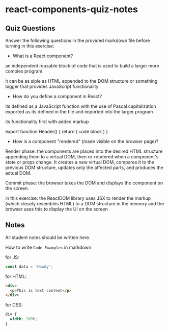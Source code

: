 # react-components-quiz-notes

## Quiz Questions

Answer the following questions in the provided markdown file before turning in this exercise:

- What is a React component?

an independent reusable block of code that is used to build a larger more complex program.

it can be as siple as HTML appended to the DOM structure or something bigger that provides JavaScript functionality

- How do you define a component in React?

its defined as a JavaScript function with the use of Pascal capitalization
exported as its defined in the file and imported into the larger program

its functionality first with added markup

export function Header() {
return (
code block
)
}

- How is a component "rendered" (made visible on the browser page)?

Render phase: the components are placed into the desired HTML structure appending them to a virtual DOM, then re-rendered when a component's state or props change. It creates a new virtual DOM, compares it to the previous DOM structure, updates only the affected parts, and produces the actual DOM.

Commit phase: the browser takes the DOM and displays the component on the screen.

in this exercise: the ReactDOM library uses JSX to render the markup (which closely resembles HTML) to a DOM structure in the memory and the browser uses this to display the UI on the screen

## Notes

All student notes should be written here.

How to write `Code Examples` in markdown

for JS:

```javascript
const data = 'Howdy';
```

for HTML:

```html
<div>
  <p>This is text content</p>
</div>
```

for CSS:

```css
div {
  width: 100%;
}
```
